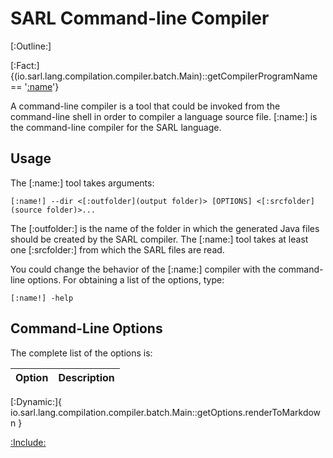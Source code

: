 # SARL Command-line Compiler

[:Outline:]

[:Fact:]{(io.sarl.lang.compilation.compiler.batch.Main)::getCompilerProgramName == '[:name](sarlc)'}

A command-line compiler is a tool that could be invoked from the command-line shell in order to compiler a language source file.
[:name:] is the command-line compiler for the SARL language.

## Usage

The [:name:] tool takes arguments:


	[:name!] --dir <[:outfolder](output folder)> [OPTIONS] <[:srcfolder](source folder)>...


The [:outfolder:] is the name of the folder in which the generated Java files should be created by the SARL compiler.
The [:name:] tool takes at least one [:srcfolder:] from which the SARL files are read.

You could change the behavior of the [:name:] compiler with the command-line options.
For obtaining a list of the options, type:

	[:name!] -help


## Command-Line Options

The complete list of the options is:



| Option | Description |
| ------ | ----------- |
[:Dynamic:]{
	io.sarl.lang.compilation.compiler.batch.Main::getOptions.renderToMarkdown
}



[:Include:](../legal.inc)

